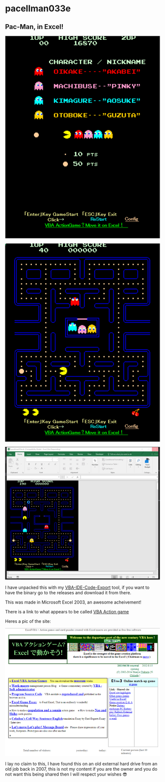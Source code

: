 # pacellman033e

## Pac-Man, in Excel!

![](img\pacellmanscreen1.png)

![](img\pacellmanscreen2.png)

![](img\pacman.gif)

I have unpacked this with my [VBA-IDE-Code-Export](https://github.com/spences10/VBA-IDE-Code-Export) tool, if you want to have the binary go to the releases and download it from there.

This was made in Microsoft Excel 2003, an awesome acheivement! 

There is a link to what appears to be called [VBA Action game](http://www1.plala.or.jp/chikada/index.htm) 

Heres a pic of the site:

![](img\sitepic.png)

I lay no claim to this, I have found this on an old external hard drive from an old job back in 2007, this is not my content if you are the owner and you do not want this being shared then I will respect your wishes 😎

